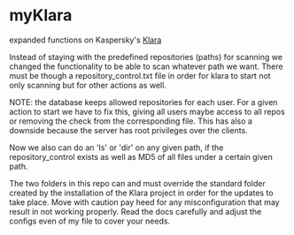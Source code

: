# myKlara
expanded functions on Kaspersky's [Klara](https://github.com/KasperskyLab/klara)

Instead of staying with the predefined repositories (paths) for scanning we
changed the functionality to be able to scan whatever path we want. There must
be though a repository_control.txt file in order for klara to start not only
scanning but for other actions as well.

NOTE: the database keeps allowed repositories for each user. For a given action
to start we have to fix this, giving all users maybe access to all repos or removing
the check from the corresponding file. This has also a downside because the server
has root privileges over the clients.

Now we also can do an 'ls' or 'dir' on any given path, if the repository_control
exists as well as MD5 of all files under a certain given path.

The two folders in this repo can and must override the standard folder created
by the installation of the Klara project in order for the updates to take place.
Move with caution pay heed for any misconfiguration that may result in not
working properly. Read the docs carefully and adjust the configs even of my
file to cover your needs.
